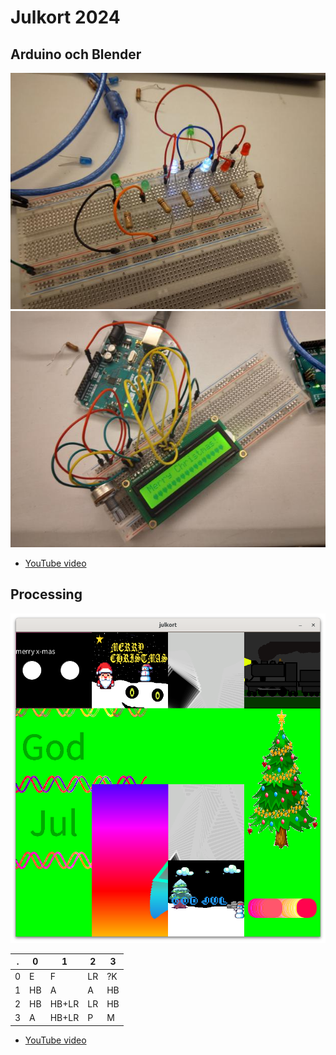 # Julkort 2024

## Arduino och Blender

![Arduino julkort machine 1](arduino_julkort_1.jpg)
![Arduino julkort machine 2](arduino_julkort_2.jpg)

- [YouTube video](https://youtu.be/sLy01XwOzDg)

## Processing

![Julkort 2024](julkort.png)

.  |0  |1    |2  |3
---|---|-----|---|---
0  |E  |F    |LR |?K
1  |HB |A    |A  |HB
2  |HB |HB+LR|LR|HB
3  |A  |HB+LR|P  |M

- [YouTube video](https://youtu.be/5nuEpgky-Gg)
